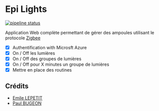 # Epi Lights

[![pipeline status](https://git.emile-lepetit.fr/epitech/tek-2/hub/zigbee-lights/badges/master/pipeline.svg)](https://git.emile-lepetit.fr/epitech/tek-2/hub/zigbee-lights/commits/master)

Application Web complète permettant de gérer des ampoules utilisant le protocole [Zigbee](https://fr.wikipedia.org/wiki/ZigBee)

 - [x] Authentification with Microsft Azure
 - [x] On / Off les lumières
 - [x] On / Off des groupes de lumières
 - [x] On / Off pour X minutes un groupe de lumières
 - [x] Mettre en place des routines

## Crédits
* [Emile LEPETIT](mailto:emile.lepetit@epitech.eu)
* [Paul BUGEON](mailto:paul.bugeon@epitech.eu)
